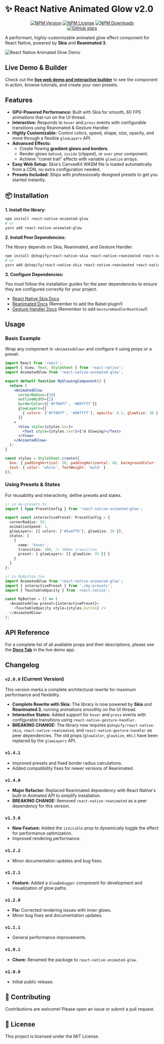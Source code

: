 # ✨ React Native Animated Glow v2.0

<div align="center">

[![NPM Version](https://img.shields.io/npm/v/react-native-animated-glow.svg)](https://www.npmjs.com/package/react-native-animated-glow)
[![NPM License](https://img.shields.io/npm/l/react-native-animated-glow.svg)](https://github.com/realimposter/react-native-animated-glow/blob/main/LICENSE)
[![NPM Downloads](https://img.shields.io/npm/dt/react-native-animated-glow.svg)](https://www.npmjs.com/package/react-native-animated-glow)
<br/>
<a href="https://github.com/realimposter/react-native-animated-glow">
  <img src="https://img.shields.io/github/stars/realimposter/react-native-animated-glow?style=social" alt="GitHub stars">
</a>

</div>

A performant, highly-customizable animated glow effect component for React Native, powered by **Skia** and **Reanimated 3**.

![React Native Animated Glow Demo](https://raw.githubusercontent.com/realimposter/react-native-animated-glow/main/assets/react-native-glow-demo.gif)

## Live Demo & Builder

Check out the **[live web demo and interactive builder](https://reactnativeglow.com/)** to see the component in action, browse tutorials, and create your own presets.

## Features

-   **GPU-Powered Performance:** Built with Skia for smooth, 60 FPS animations that run on the UI thread.
-   **Interactive:** Responds to `hover` and `press` events with configurable transitions using Reanimated & Gesture Handler.
-   **Highly Customizable:** Control colors, speed, shape, size, opacity, and more through a flexible `glowLayers` API.
-   **Advanced Effects:**
    -   Create flowing **gradient glows and borders**.
    -   Render glows `behind`, `inside` (clipped), or `over` your component.
    -   Achieve "comet trail" effects with variable `glowSize` arrays.
-   **Easy Web Setup:** Skia's CanvasKit WASM file is loaded automatically from a CDN, no extra configuration needed.
-   **Presets Included:** Ships with professionally designed presets to get you started instantly.

## 📦 Installation

**1. Install the library:**

```bash
npm install react-native-animated-glow
# or
yarn add react-native-animated-glow
```

**2. Install Peer Dependencies:**

The library depends on Skia, Reanimated, and Gesture Handler.

```bash
npm install @shopify/react-native-skia react-native-reanimated react-native-gesture-handler
# or
yarn add @shopify/react-native-skia react-native-reanimated react-native-gesture-handler
```

**3. Configure Dependencies:**

You must follow the installation guides for the peer dependencies to ensure they are configured correctly for your project.
- [React Native Skia Docs](https://shopify.github.io/react-native-skia/docs/getting-started/installation)
- [Reanimated Docs](https://docs.swmansion.com/react-native-reanimated/docs/fundamentals/installation) (Remember to add the Babel plugin!)
- [Gesture Handler Docs](https://docs.swmansion.com/react-native-gesture-handler/docs/installation) (Remember to add `GestureHandlerRootView`!)

## Usage

### Basic Example

Wrap any component in `<AnimatedGlow>` and configure it using props or a preset.

```jsx
import React from 'react';
import { View, Text, StyleSheet } from 'react-native';
import AnimatedGlow from 'react-native-animated-glow';

export default function MyGlowingComponent() {
  return (
    <AnimatedGlow
      cornerRadius={50}
      outlineWidth={2}
      borderColor={['#ff00ff', '#00ffff']}
      glowLayers={[
        { colors: ['#ff00ff', '#00ffff'], opacity: 0.2, glowSize: 30 },
      ]}
    >
      <View style={styles.box}>
        <Text style={styles.text}>I'm Glowing!</Text>
      </View>
    </AnimatedGlow>
  );
}

const styles = StyleSheet.create({
  box: { paddingVertical: 20, paddingHorizontal: 40, backgroundColor: '#222' },
  text: { color: 'white', fontWeight: 'bold' }
});
```

### Using Presets & States

For reusability and interactivity, define presets and states.

```typescript
// in my-presets.ts
import { type PresetConfig } from 'react-native-animated-glow';

export const interactivePreset: PresetConfig = {
  cornerRadius: 50,
  animationSpeed: 1,
  glowLayers: [{ colors: ['#5a4ff9'], glowSize: 20 }],
  states: [
    {
      name: 'hover',
      transition: 300, // 300ms transition
      preset: { glowLayers: [{ glowSize: 35 }] }
    }
  ]
};

// in MyButton.tsx
import AnimatedGlow from 'react-native-animated-glow';
import { interactivePreset } from './my-presets';
import { TouchableOpacity } from 'react-native';

const MyButton = () => (
  <AnimatedGlow preset={interactivePreset}>
    <TouchableOpacity style={styles.button} />
  </AnimatedGlow>
);
```

## API Reference

For a complete list of all available props and their descriptions, please see the **[Docs Tab](https://reactnativeglow.com/docs)** in the live demo app.

## Changelog

### `v2.0.0` (Current Version)
This version marks a complete architectural rewrite for maximum performance and flexibility.

-   **Complete Rewrite with Skia:** The library is now powered by **Skia** and **Reanimated 3**, running animations smoothly on the UI thread.
-   **Interactive States:** Added support for `hover` and `press` events with configurable transitions using `react-native-gesture-handler`.
-   **BREAKING CHANGE:** The library now requires `@shopify/react-native-skia`, `react-native-reanimated`, and `react-native-gesture-handler` as peer dependencies. The old props (`glowColor`, `glowSize`, etc.) have been replaced by the `glowLayers` API.

### `v1.4.1`
-   Improved presets and fixed border radius calculations.
-   Added compatibility fixes for newer versions of Reanimated.

### `v1.4.0`
-   **Major Refactor:** Replaced Reanimated dependency with React Native's built-in Animated API to simplify installation.
-   **BREAKING CHANGE:** Removed `react-native-reanimated` as a peer dependency for this version.

### `v1.3.0`
-   **New Feature:** Added the `isVisible` prop to dynamically toggle the effect for performance optimization.
-   Improved rendering performance.

### `v1.2.2`
-   Minor documentation updates and bug fixes.

### `v1.2.1`
-   **Feature:** Added a `GlowDebugger` component for development and visualization of glow paths.

### `v1.2.0`
-   **Fix:** Corrected rendering issues with inner glows.
-   Minor bug fixes and documentation updates.

### `v1.1.1`
-   General performance improvements.

### `v1.0.1`
-   **Chore:** Renamed the package to `react-native-animated-glow`.

### `v1.0.0`
-   Initial public release.

## 🤝 Contributing

Contributions are welcome! Please open an issue or submit a pull request.

## 📜 License

This project is licensed under the MIT License.